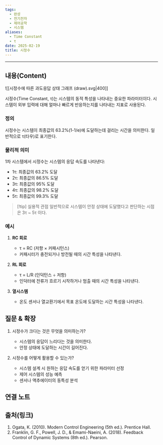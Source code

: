 ```yaml
---
tags:
  - 완성
  - 전기전자
  - 제어공학
  - 시스템
aliases:
  - Time Constant
  - τ
date: 2025-02-19
title: 시정수
---
```


---

## 내용(Content)

![[시정수에 따른 과도응답 상태 그래프 (draw).svg|400]]

시정수(Time Constant, τ)는 시스템의 동적 특성을 나타내는 중요한 파라미터이다. 시스템이 외부 입력에 대해 얼마나 빠르게 반응하는지를 나타내는 지표로 사용된다.

### 정의

시정수는 시스템이 최종값의 63.2%(1-1/e)에 도달하는데 걸리는 시간을 의미한다. 일반적으로 τ(타우)로 표기한다.

### 물리적 의미

1차 시스템에서 시정수는 시스템의 응답 속도를 나타낸다:
- 1τ: 최종값의 63.2% 도달
- 2τ: 최종값의 86.5% 도달
- 3τ: 최종값의 95% 도달
- 4τ: 최종값의 98.2% 도달
- 5τ: 최종값의 99.3% 도달

>[!tip] 실용적 관점
>일반적으로 시스템이 안정 상태에 도달했다고 판단하는 시점은 3τ ~ 5τ 이다.

### 예시

1. **RC 회로**
   - τ = RC (저항 × 커패시턴스)
   - 커패시터가 충전되거나 방전될 때의 시간 특성을 나타낸다.

2. **RL 회로**
   - τ = L/R (인덕턴스 ÷ 저항)
   - 인덕터에 전류가 흐르기 시작하거나 멈출 때의 시간 특성을 나타낸다.

3. **열시스템**
   - 온도 센서나 열교환기에서 목표 온도에 도달하는 시간 특성을 나타낸다.

## 질문 & 확장

1. 시정수가 크다는 것은 무엇을 의미하는가?
   - 시스템의 응답이 느리다는 것을 의미한다.
   - 안정 상태에 도달하는 시간이 길어진다.

2. 시정수를 어떻게 활용할 수 있는가?
   - 시스템 설계 시 원하는 응답 속도를 얻기 위한 파라미터 선정
   - 제어 시스템의 성능 예측
   - 센서나 액추에이터의 동특성 분석

## 연결 노트

## 출처(링크)

1. Ogata, K. (2010). Modern Control Engineering (5th ed.). Prentice Hall.
2. Franklin, G. F., Powell, J. D., & Emami-Naeini, A. (2018). Feedback Control of Dynamic Systems (8th ed.). Pearson.


